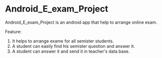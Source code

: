 # Android_E_exam_Project
Android_E_exam_Project is an android app that help to arrange online exam.

Feature:
  1. It helps to arrange exame for all semister students.
  2. A student can easily find his semister question and answer it.
  3. A student can answer it and send it in teacher's data base.
